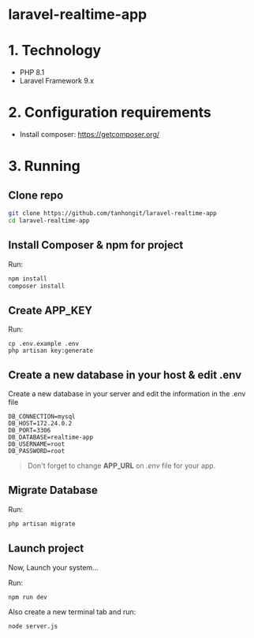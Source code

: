 # laravel-realtime-app

# 1. Technology
- PHP 8.1
- Laravel Framework 9.x

# 2. Configuration requirements
- Install composer: https://getcomposer.org/

# 3. Running

## Clone repo

```bash
git clone https://github.com/tanhongit/laravel-realtime-app
cd laravel-realtime-app
```

## Install Composer & npm for project

Run:

```bash
npm install
composer install
```

## Create APP_KEY

Run:

```
cp .env.example .env
php artisan key:generate
```

## Create a new database in your host & edit .env

Create a new database in your server and edit the information in the .env file

```laravel
DB_CONNECTION=mysql
DB_HOST=172.24.0.2
DB_PORT=3306
DB_DATABASE=realtime-app
DB_USERNAME=root
DB_PASSWORD=root
```

> Don't forget to change __APP_URL__ on *.env* file for your app.

## Migrate Database

Run:

```bash
php artisan migrate
```

## Launch project
Now, Launch your system...

Run: 

```bash
npm run dev
```

Also create a new terminal tab and run:

```bash
node server.js
```
